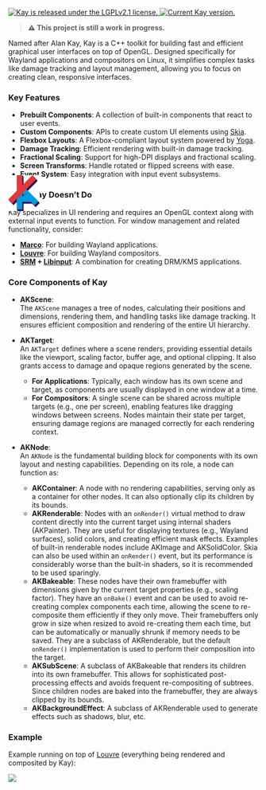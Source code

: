 <img style="position:absolute;height:72px;margin:0px;padding:0;top:400px" src="doxygen/img/Logo.png"/>
<p align="left">
  <a href="https://github.com/CuarzoSoftware/Kay/blob/main/LICENSE">
    <img src="https://img.shields.io/badge/license-LGPLv2.1-blue.svg" alt="Kay is released under the LGPLv2.1 license." />
  </a>
  <a href="https://github.com/CuarzoSoftware/Kay">
    <img src="https://img.shields.io/badge/version-0.1.0-brightgreen" alt="Current Kay version." />
  </a>
</p>

> **⚠️ This project is still a work in progress.**

Named after Alan Kay, Kay is a C++ toolkit for building fast and efficient graphical user interfaces on top of OpenGL. Designed specifically for Wayland applications and compositors on Linux, it simplifies complex tasks like damage tracking and layout management, allowing you to focus on creating clean, responsive interfaces.  

### Key Features  
- **Prebuilt Components**: A collection of built-in components that react to user events.  
- **Custom Components**: APIs to create custom UI elements using [Skia](https://skia.org/).  
- **Flexbox Layouts**: A Flexbox-compliant layout system powered by [Yoga](https://www.yogalayout.dev/).  
- **Damage Tracking**: Efficient rendering with built-in damage tracking.  
- **Fractional Scaling**: Support for high-DPI displays and fractional scaling.  
- **Screen Transforms**: Handle rotated or flipped screens with ease.  
- **Event System**: Easy integration with input event subsystems.  

### What Kay Doesn’t Do  
Kay specializes in UI rendering and requires an OpenGL context along with external input events to function. For window management and related functionality, consider:
- **[Marco](https://github.com/CuarzoSoftware/Marco)**: For building Wayland applications.  
- **[Louvre](https://github.com/CuarzoSoftware/Louvre)**: For building Wayland compositors.  
- **[SRM](https://github.com/CuarzoSoftware/SRM) + [Libinput](https://wayland.freedesktop.org/libinput/doc/latest/)**: A combination for creating DRM/KMS applications.


### Core Components of Kay  

- **AKScene**:  
  The `AKScene` manages a tree of nodes, calculating their positions and dimensions, rendering them, and handling tasks like damage tracking. It ensures efficient composition and rendering of the entire UI hierarchy.  

- **AKTarget**:  
  An `AKTarget` defines where a scene renders, providing essential details like the viewport, scaling factor, buffer age, and optional clipping. It also grants access to damage and opaque regions generated by the scene.  
  - **For Applications**: Typically, each window has its own scene and target, as components are usually displayed in one window at a time.  
  - **For Compositors**: A single scene can be shared across multiple targets (e.g., one per screen), enabling features like dragging windows between screens. Nodes maintain their state per target, ensuring damage regions are managed correctly for each rendering context.  

- **AKNode**:  
    An `AKNode` is the fundamental building block for components with its own layout and nesting capabilities. Depending on its role, a node can function as:  
    - **AKContainer**: A node with no rendering capabilities, serving only as a container for other nodes. It can also optionally clip its children by its bounds.
    - **AKRenderable**: Nodes with an `onRender()` virtual method to draw content directly into the current target using internal shaders (AKPainter). They are useful for displaying textures (e.g., Wayland surfaces), solid colors, and creating efficient mask effects. Examples of built-in renderable nodes include AKImage and AKSolidColor. Skia can also be used within an `onRender()` event, but its performance is considerably worse than the built-in shaders, so it is recommended to be used sparingly.
    - **AKBakeable**: These nodes have their own framebuffer with dimensions given by the current target properties (e.g., scaling factor). They have an `onBake()` event and can be used to avoid re-creating complex components each time, allowing the scene to re-composite them efficiently if they only move. Their framebuffers only grow in size when resized to avoid re-creating them each time, but can be automatically or manually shrunk if memory needs to be saved. They are a subclass of AKRenderable, but the default `onRender()` implementation is used to perform their composition into the target.
    - **AKSubScene**: A subclass of AKBakeable that renders its children into its own framebuffer. This allows for sophisticated post-processing effects and avoids frequent re-compositing of subtrees. Since children nodes are baked into the framebuffer, they are always clipped by its bounds.
    - **AKBackgroundEffect**: A subclass of AKRenderable used to generate effects such as shadows, blur, etc.

### Example

Example running on top of [Louvre](https://github.com/CuarzoSoftware/Louvre) (everything being rendered and composited by Kay):

<img src="https://lh3.googleusercontent.com/pw/AP1GczPe_4h170fkQwQ6tPfxGGHoLv00X2eHpdg8Ggnq4Gyx4DOsi0Z6eQ7bpZNvVN778wuakYI-ArsJmzeVvZiJARsvgw5VTkl-9Bt9xZpQl5Sjyf59Kpc=w1800"/>
